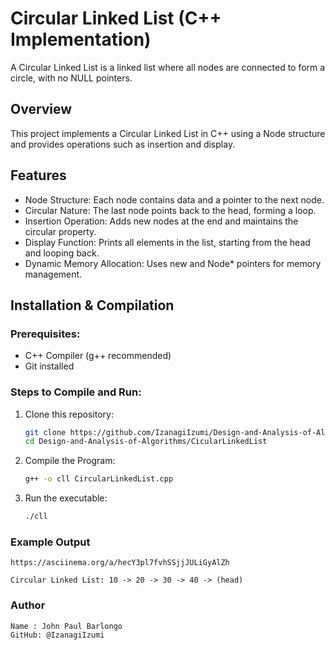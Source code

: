 # Circular Linked List (C++ Implementation)
A Circular Linked List is a linked list where all nodes are connected to form a circle, with no NULL pointers.

## Overview
This project implements a Circular Linked List in C++ using a Node structure and provides operations such as insertion and display.

## Features
- Node Structure: Each node contains data and a pointer to the next node.
- Circular Nature: The last node points back to the head, forming a loop.
- Insertion Operation: Adds new nodes at the end and maintains the circular property.
- Display Function: Prints all elements in the list, starting from the head and looping back.
- Dynamic Memory Allocation: Uses new and Node* pointers for memory management.

## Installation & Compilation
### Prerequisites:
- C++ Compiler (g++ recommended)
- Git installed

### Steps to Compile and Run:
1. Clone this repository:
   ```sh
   git clone https://github.com/IzanagiIzumi/Design-and-Analysis-of-Algorithms.git
   cd Design-and-Analysis-of-Algorithms/CicularLinkedList

2. Compile the Program:
   ```sh
   g++ -o cll CircularLinkedList.cpp

3. Run the executable:
   ```sh
   ./cll

### Example Output

    https://asciinema.org/a/hecY3pl7fvhSSjjJULiGyAlZh

    Circular Linked List: 10 -> 20 -> 30 -> 40 -> (head)
   
### Author

    Name : John Paul Barlongo
    GitHub: @IzanagiIzumi